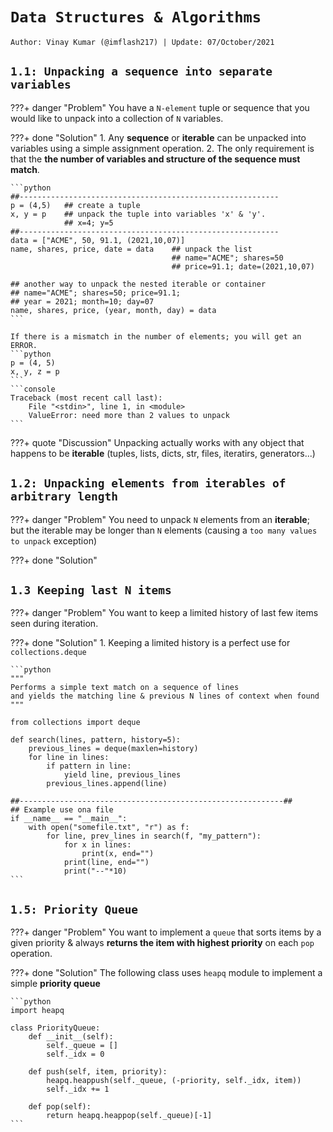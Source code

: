 <!-- ---
hide:
  - navigation # Hide navigation
  - toc        # Hide table of contents
--- -->

# `Data Structures & Algorithms`

`Author: Vinay Kumar (@imflash217) | Update: 07/October/2021`

<!-- ######################################################################################################### -->

## `1.1: Unpacking a sequence into separate variables`

???+ danger "Problem"
    You have a `N-element` tuple or sequence that you would like to unpack into a collection of `N` variables.

???+ done "Solution"
    1. Any **sequence** or **iterable** can be unpacked into variables using a simple assignment operation.
    2. The only requirement is that the **the number of variables and structure of the sequence must match**.

    ```python
    ##----------------------------------------------------------
    p = (4,5)   ## create a tuple
    x, y = p    ## unpack the tuple into variables 'x' & 'y'. 
                ## x=4; y=5
    ##----------------------------------------------------------
    data = ["ACME", 50, 91.1, (2021,10,07)]
    name, shares, price, date = data    ## unpack the list
                                        ## name="ACME"; shares=50
                                        ## price=91.1; date=(2021,10,07)

    ## another way to unpack the nested iterable or container
    ## name="ACME"; shares=50; price=91.1; 
    ## year = 2021; month=10; day=07
    name, shares, price, (year, month, day) = data
    ```

    If there is a mismatch in the number of elements; you will get an ERROR.
    ```python
    p = (4, 5)
    x, y, z = p
    ```
    ```console
    Traceback (most recent call last):
        File "<stdin>", line 1, in <module>
        ValueError: need more than 2 values to unpack
    ```

???+ quote "Discussion"
    Unpacking actually works with any object that happens to be **iterable** (tuples, lists, dicts, str, files, iteratirs, generators...)


<!-- ######################################################################################################### -->

## `1.2: Unpacking elements from iterables of arbitrary length`

???+ danger "Problem"
    You need to unpack `N` elements from an **iterable**; but the iterable may be longer than `N` elements (causing a `too many values to unpack` exception)

???+ done "Solution"
    



<!-- ######################################################################################################### -->

## `1.3 Keeping last N items`

???+ danger "Problem"
    You want to keep a limited history of last few items seen during iteration.

???+ done "Solution"
    1. Keeping a limited history is a perfect use for `collections.deque`

    ```python
    """
    Performs a simple text match on a sequence of lines
    and yields the matching line & previous N lines of context when found
    """

    from collections import deque

    def search(lines, pattern, history=5):
        previous_lines = deque(maxlen=history)
        for line in lines:
            if pattern in line:
                yield line, previous_lines
            previous_lines.append(line)

    ##-----------------------------------------------------------##
    ## Example use ona file
    if __name__ == "__main__":
        with open("somefile.txt", "r") as f:
            for line, prev_lines in search(f, "my_pattern"):
                for x in lines:
                    print(x, end="")
                print(line, end="")
                print("--"*10)
    ```


<!-- ######################################################################################################### -->

## `1.5: Priority Queue`

???+ danger "Problem"
    You want to implement a `queue` that sorts items by a given priority 
    & always **returns the item with highest priority** on each `pop` operation.

???+ done "Solution"
    The following class uses `heapq` module to implement a simple **priority queue**
    
    ```python
    import heapq
    
    class PriorityQueue:
        def __init__(self):
            self._queue = []
            self._idx = 0

        def push(self, item, priority):
            heapq.heappush(self._queue, (-priority, self._idx, item))
            self._idx += 1

        def pop(self):
            return heapq.heappop(self._queue)[-1]
    ```



